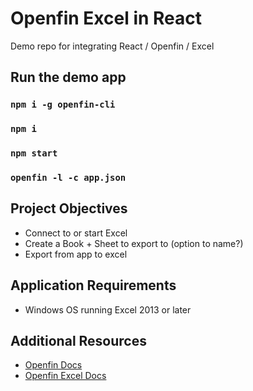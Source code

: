 # Openfin Excel in React
Demo repo for integrating React / Openfin / Excel

## Run the demo app

### `npm i -g openfin-cli`
### `npm i`
### `npm start`
### `openfin -l -c app.json`

## Project Objectives
- Connect to or start Excel
- Create a Book + Sheet to export to (option to name?)
- Export from app to excel

## Application Requirements
- Windows OS running Excel 2013 or later

## Additional Resources
- [Openfin Docs](https://developers.openfin.co/docs)
- [Openfin Excel Docs](https://github.com/openfin/excel-api-example/blob/master/DOCS.md)